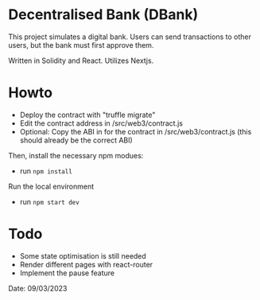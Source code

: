 # Decentralised Bank (DBank)

This project simulates a digital bank. Users can send transactions to other users, but the bank must first approve them.

Written in Solidity and React. Utilizes Nextjs.

# Howto

- Deploy the contract with "truffle migrate"
- Edit the contract address in /src/web3/contract.js
- Optional: Copy the ABI in for the contract in /src/web3/contract.js (this should already be the correct ABI)

Then, install the necessary npm modues:
- run `npm install`

Run the local environment
- run `npm start dev`

# Todo

- Some state optimisation is still needed
- Render different pages with react-router
- Implement the pause feature

Date: 09/03/2023
